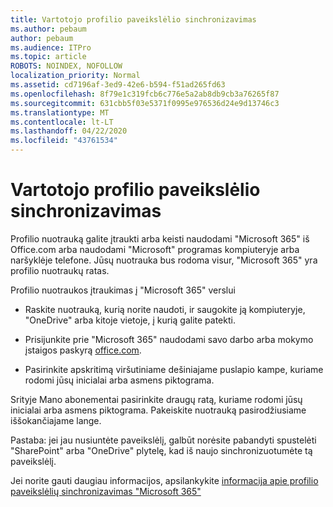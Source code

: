 ```yaml
---
title: Vartotojo profilio paveikslėlio sinchronizavimas
ms.author: pebaum
author: pebaum
ms.audience: ITPro
ms.topic: article
ROBOTS: NOINDEX, NOFOLLOW
localization_priority: Normal
ms.assetid: cd7196af-3ed9-42e6-b594-f51ad265fd63
ms.openlocfilehash: 8f79e1c319fcb6c776e5a2ab8db9cb3a76265f87
ms.sourcegitcommit: 631cbb5f03e5371f0995e976536d24e9d13746c3
ms.translationtype: MT
ms.contentlocale: lt-LT
ms.lasthandoff: 04/22/2020
ms.locfileid: "43761534"
---
```

# <a name="sync-a-users-profile-picture"></a>Vartotojo profilio paveikslėlio sinchronizavimas

Profilio nuotrauką galite įtraukti arba keisti naudodami "Microsoft 365" iš Office.com arba naudodami "Microsoft" programas kompiuteryje arba naršyklėje telefone. Jūsų nuotrauka bus rodoma visur, "Microsoft 365" yra profilio nuotraukų ratas.

Profilio nuotraukos įtraukimas į "Microsoft 365" verslui

- Raskite nuotrauką, kurią norite naudoti, ir saugokite ją kompiuteryje, "OneDrive" arba kitoje vietoje, į kurią galite patekti.

- Prisijunkite prie "Microsoft 365" naudodami savo darbo arba mokymo įstaigos paskyrą [office.com](https://www.office.com).

- Pasirinkite apskritimą viršutiniame dešiniajame puslapio kampe, kuriame rodomi jūsų inicialai arba asmens piktograma.

Srityje Mano abonementai pasirinkite draugų ratą, kuriame rodomi jūsų inicialai arba asmens piktograma. Pakeiskite nuotrauką pasirodžiusiame iššokančiajame lange.

Pastaba: jei jau nusiuntėte paveikslėlį, galbūt norėsite pabandyti spustelėti "SharePoint" arba "OneDrive" plytelę, kad iš naujo sinchronizuotumėte tą paveikslėlį.

Jei norite gauti daugiau informacijos, apsilankykite [informacija apie profilio paveikslėlių sinchronizavimas "Microsoft 365"](https://support.office.com/article/information-about-profile-picture-synchronization-in-office-365-20594d76-d054-4af4-a660-401133e3d48a)

